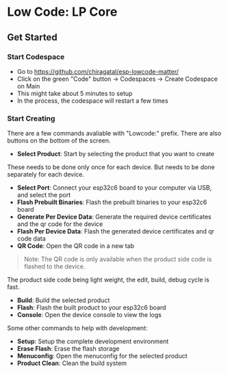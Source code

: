 # Low Code: LP Core

## Get Started

### Start Codespace

- Go to <https://github.com/chiragatal/esp-lowcode-matter/>
- Click on the green "Code" button -> Codespaces -> Create Codespace on Main
- This might take about 5 minutes to setup
- In the process, the codespace will restart a few times

### Start Creating

There are a few commands avaliable with "Lowcode:" prefix. There are also buttons on the bottom of the screen.

- **Select Product**: Start by selecting the product that you want to create

These needs to be done only once for each device. But needs to be done separately for each device.

- **Select Port**: Connect your esp32c6 board to your computer via USB, and select the port
- **Flash Prebuilt Binaries**: Flash the prebuilt binaries to your esp32c6 board
- **Generate Per Device Data**: Generate the required device certificates and the qr code for the device
- **Flash Per Device Data**: Flash the generated device certificates and qr code data
- **QR Code**: Open the QR code in a new tab

> Note: The QR code is only available when the product side code is flashed to the device.

The product side code being light weight, the edit, build, debug cycle is fast.

- **Build**: Build the selected product
- **Flash**: Flash the built product to your esp32c6 board
- **Console**: Open the device console to view the logs

Some other commands to help with development:

- **Setup**: Setup the complete development environment
- **Erase Flash**: Erase the flash storage
- **Menuconfig**: Open the menuconfig for the selected product
- **Product Clean**: Clean the build system
